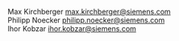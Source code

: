 Max Kirchberger <max.kirchberger@siemens.com><br>
Philipp Noecker <philipp.noecker@siemens.com><br>
Ihor Kobzar <ihor.kobzar@siemens.com>
